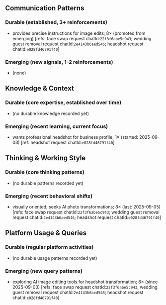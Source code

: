 ## Communication Patterns
### Durable (established, 3+ reinforcements)
- provides precise instructions for image edits; 8× (promoted from emerging) [refs: face swap request chatId:`22f3f6abe5c943`; wedding guest removal request chatId:`2e4143b6aed546`; headshot request chatId:`e028fd46791f40`]

### Emerging (new signals, 1-2 reinforcements)
- (none)

## Knowledge & Context
### Durable (core expertise, established over time)
- (no durable knowledge recorded yet)

### Emerging (recent learning, current focus)
- wants professional headshot for business profile; 1× (started: 2025-09-03) [ref: headshot request chatId:`e028fd46791f40`]

## Thinking & Working Style
### Durable (core thinking patterns)
- (no durable patterns recorded yet)

### Emerging (recent behavioral shifts)
- visually oriented; seeks AI photo transformations; 8× (last: 2025-09-05) [refs: face swap request chatId:`22f3f6abe5c943`; wedding guest removal request chatId:`2e4143b6aed546`; headshot request chatId:`e028fd46791f40`]

## Platform Usage & Queries
### Durable (regular platform activities)
- (no durable usage patterns recorded yet)

### Emerging (new query patterns)
- exploring AI image editing tools for headshot transformation; 8× (since 2025-09-03) [refs: face swap request chatId:`22f3f6abe5c943`; wedding guest removal request chatId:`2e4143b6aed546`; headshot request chatId:`e028fd46791f40`]